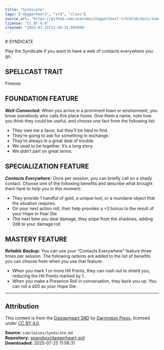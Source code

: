```yaml
---
title: "Syndicate"
tags: ["daggerheart", "srd", "class"]
source_url: "https://github.com/seansbox/daggerheart-srd/blob/main/subclasses/Syndicate.md"
license: "CC BY 4.0"
created: "2025-07-25T11:56:31.093808"
---
```


﻿# SYNDICATE

Play the Syndicate if you want to have a web of contacts everywhere you go.

## SPELLCAST TRAIT

Finesse

## FOUNDATION FEATURE

***Well-Connected:*** When you arrive in a prominent town or environment, you know somebody who calls this place home. Give them a name, note how you think they could be useful, and choose one fact from the following list:

- They owe me a favor, but they’ll be hard to find.
- They’re going to ask for something in exchange.
- They’re always in a great deal of trouble.
- We used to be together. It’s a long story.
- We didn’t part on great terms.

## SPECIALIZATION FEATURE

***Contacts Everywhere:*** Once per session, you can briefly call on a shady contact. Choose one of the following benefits and describe what brought them here to help you in this moment:

- They provide 1 handful of gold, a unique tool, or a mundane object that the situation requires.
- On your next action roll, their help provides a +3 bonus to the result of your Hope or Fear Die.
- The next time you deal damage, they snipe from the shadows, adding 2d8 to your damage roll.

## MASTERY FEATURE

***Reliable Backup:*** You can use your “Contacts Everywhere” feature three times per session. The following options are added to the list of benefits you can choose from when you use that feature:

- When you mark 1 or more Hit Points, they can rush out to shield you, reducing the Hit Points marked by 1.
- When you make a Presence Roll in conversation, they back you up. You can roll a d20 as your Hope Die.

---

## Attribution

This content is from the [Daggerheart SRD](https://github.com/seansbox/daggerheart-srd/blob/main/subclasses/Syndicate.md) by [Darrington Press](https://darringtonpress.com/), licensed under [CC BY 4.0](https://creativecommons.org/licenses/by/4.0/).

**Source:** `subclasses/Syndicate.md`  
**Repository:** [seansbox/daggerheart-srd](https://github.com/seansbox/daggerheart-srd)  
**Downloaded:** 2025-07-25 11:56:31

